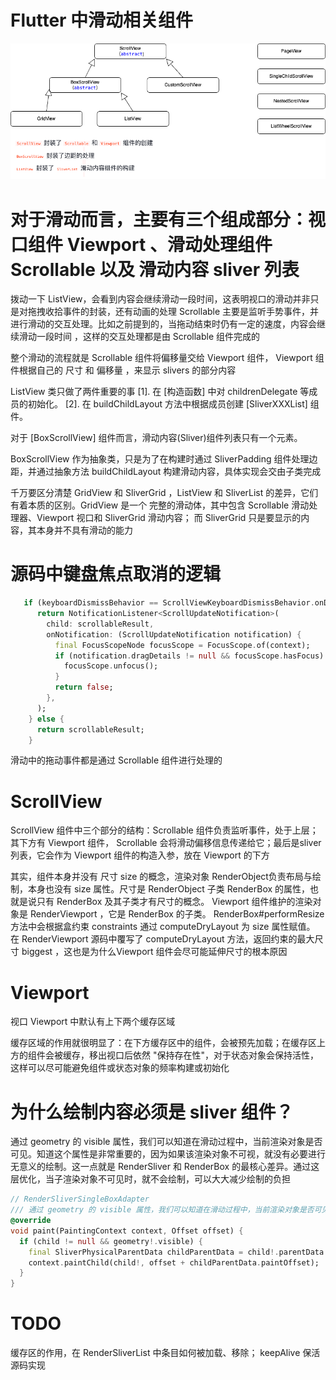 # Flutter 中滑动相关组件
![iamge](https://github.com/helloDolin/dolin_demo_flutter/blob/main/%E7%9F%A5%E8%AF%86%E7%82%B9%E6%B1%87%E6%80%BB/imgs/flutter%E4%B8%AD%E6%BB%91%E5%8A%A8%E7%9B%B8%E5%85%B3%E7%BB%84%E4%BB%B6.drawio.png?raw=true)


# 对于滑动而言，主要有三个组成部分：视口组件 Viewport 、滑动处理组件 Scrollable 以及 滑动内容 sliver 列表
拨动一下 ListView，会看到内容会继续滑动一段时间，这表明视口的滑动并非只是对拖拽收拾事件的封装，还有动画的处理
Scrollable 主要是监听手势事件，并进行滑动的交互处理。比如之前提到的，当拖动结束时仍有一定的速度，内容会继续滑动一段时间 ，这样的交互处理都是由 Scrollable 组件完成的

整个滑动的流程就是 Scrollable 组件将偏移量交给 Viewport 组件， Viewport 组件根据自己的 尺寸 和 偏移量 ，来显示 slivers 的部分内容

ListView 类只做了两件重要的事
[1]. 在 [构造函数] 中对 childrenDelegate 等成员的初始化。
[2]. 在 buildChildLayout 方法中根据成员创建 [SliverXXXList] 组件。

对于 [BoxScrollView] 组件而言，滑动内容(Sliver)组件列表只有一个元素。

BoxScrollView 作为抽象类，只是为了在构建时通过 SliverPadding 组件处理边距，并通过抽象方法 buildChildLayout 构建滑动内容，具体实现会交由子类完成

千万要区分清楚 GridView 和 SliverGrid ，ListView 和 SliverList 的差异，它们有着本质的区别。GridView 是一个 完整的滑动体，其中包含 Scrollable 滑动处理器、Viewport 视口和 SliverGrid 滑动内容； 而 SliverGrid 只是要显示的内容，其本身并不具有滑动的能力

# 源码中键盘焦点取消的逻辑
```dart
   if (keyboardDismissBehavior == ScrollViewKeyboardDismissBehavior.onDrag) {
      return NotificationListener<ScrollUpdateNotification>(
        child: scrollableResult,
        onNotification: (ScrollUpdateNotification notification) {
          final FocusScopeNode focusScope = FocusScope.of(context);
          if (notification.dragDetails != null && focusScope.hasFocus) {
            focusScope.unfocus();
          }
          return false;
        },
      );
    } else {
      return scrollableResult;
    }
```
滑动中的拖动事件都是通过 Scrollable 组件进行处理的

# ScrollView
ScrollView 组件中三个部分的结构：Scrollable 组件负责监听事件，处于上层；其下方有 Viewport 组件， Scrollable 会将滑动偏移信息传递给它；最后是sliver 列表，它会作为 Viewport 组件的构造入参，放在 Viewport 的下方

其实，组件本身并没有 尺寸 size 的概念，渲染对象 RenderObject负责布局与绘制，本身也没有 size 属性。尺寸是 RenderObject 子类 RenderBox 的属性，也就是说只有 RenderBox 及其子类才有尺寸的概念。
Viewport 组件维护的渲染对象是 RenderViewport ，它是 RenderBox 的子类。 RenderBox#performResize 方法中会根据盒约束 constraints 通过 computeDryLayout 为 size 属性赋值。 在 RenderViewport 源码中覆写了 computeDryLayout 方法，返回约束的最大尺寸 biggest ，这也是为什么Viewport 组件会尽可能延伸尺寸的根本原因


# Viewport
视口 Viewport 中默认有上下两个缓存区域

缓存区域的作用就很明显了：在下方缓存区中的组件，会被预先加载；在缓存区上方的组件会被缓存，移出视口后依然 "保持存在性"，对于状态对象会保持活性，这样可以尽可能避免组件或状态对象的频率构建或初始化

# 为什么绘制内容必须是 sliver 组件？

通过 geometry 的 visible 属性，我们可以知道在滑动过程中，当前渲染对象是否可见。知道这个属性是非常重要的，因为如果该渲染对象不可视，就没有必要进行无意义的绘制。这一点就是 RenderSliver 和 RenderBox 的最核心差异。通过这层优化，当子渲染对象不可见时，就不会绘制，可以大大减少绘制的负担
```dart
// RenderSliverSingleBoxAdapter
/// 通过 geometry 的 visible 属性，我们可以知道在滑动过程中，当前渲染对象是否可见。知道这个属性是非常重要的，因为如果该渲染对象不可视，就没有必要进行无意义的绘制。这一点就是 RenderSliver 和 RenderBox 的最核心差异。通过这层优化，当子渲染对象不可见时，就不会绘制，可以大大减少绘制的负担
@override
void paint(PaintingContext context, Offset offset) {
  if (child != null && geometry!.visible) {
    final SliverPhysicalParentData childParentData = child!.parentData! as SliverPhysicalParentData;
    context.paintChild(child!, offset + childParentData.paintOffset);
  }
}
```

# TODO
缓存区的作用，在 RenderSliverList 中条目如何被加载、移除；
keepAlive 保活源码实现